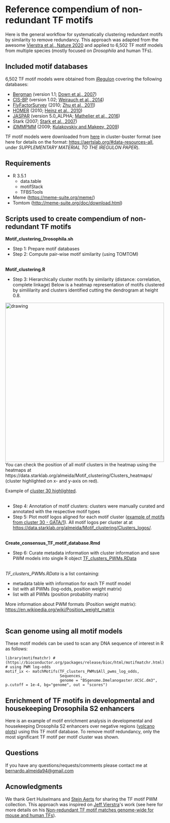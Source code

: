 # Reference compendium of non-redundant TF motifs

Here is the general workflow for systematically clustering redundant motifs by similarity to remove redundancy. This approach was adapted from the awesome [Vierstra et al., Nature 2020](https://www.nature.com/articles/s41586-020-2528-x) and applied to 6,502 TF motif models from multiple species (mostly focused on *Drosophila* and human TFs).

## Included motif databases

6,502 TF motif models were obtained from [iRegulon](http://iregulon.aertslab.org/collections.html) covering the following databases:
- [Bergman](http://bergmanlab.genetics.uga.edu/?page_id=274) (version 1.1; [Down et al., 2007](https://www.ncbi.nlm.nih.gov/pubmed/17238282))
- [CIS-BP](http://cisbp.ccbr.utoronto.ca/) (version 1.02; [Weirauch et al., 2014](https://www.ncbi.nlm.nih.gov/pubmed/25215497))
- [FlyFactorSurvey](http://pgfe.umassmed.edu/ffs/) (2010; [Zhu et al., 2011](https://www.ncbi.nlm.nih.gov/pubmed/21097781))
- [HOMER](http://homer.salk.edu/homer/) (2010; [Heinz et al., 2010](https://www.ncbi.nlm.nih.gov/pubmed/20513432))
- [JASPAR](http://jaspar.genereg.net/) (version 5.0_ALPHA; [Mathelier et al., 2016](https://www.ncbi.nlm.nih.gov/pubmed/26531826))
- Stark (2007; [Stark et al., 2007](https://www.ncbi.nlm.nih.gov/pubmed/17994088))
- [iDMMPMM](http://autosome.ru/iDMMPMM/) (2009; [Kulakovskiy and Makeev, 2009](https://link.springer.com/article/10.1134/S0006350909060013))

TF motif models were downloaded from [here](https://resources.aertslab.org/papers/iregulon/motifColl-10k-all-public.tar.gz) in cluster-buster format (see here for details on the format: https://aertslab.org/#data-resources-all, under *SUPPLEMENTARY MATERIAL TO THE IREGULON PAPER*).

## Requirements

- R 3.5.1
  - data.table
  - motifStack
  - TFBSTools
- Meme (https://meme-suite.org/meme/)
- Tomtom (http://meme-suite.org/doc/download.html)

## Scripts used to create compendium of non-redundant TF motifs

**Motif_clustering_Drosophila.sh**
- Step 1: Prepare motif databases
- Step 2: Compute pair-wise motif similarity (using TOMTOM)
<br/><br/>

**Motif_clustering.R**
- Step 3: Hierarchically cluster motifs by similarity (distance: correlation, complete linkage)
Below is a heatmap representation of motifs clustered by simililarity and clusters identified cutting the dendrogram at height 0.8.
<img src="https://data.starklab.org/almeida/Motif_clustering/Clusters_heatmaps/All_motifs_hierarchically_clustered_heatmap_pairwise_similarity_scores.png" alt="drawing" width="500" style="margin-bottom:0;margin-top:0"/>
You can check the position of all motif clusters in the heatmap using the heatmaps at https://data.starklab.org/almeida/Motif_clustering/Clusters_heatmaps/ (cluster highlighted on x- and y-axis on red).

Example of [cluster 30 highlighted](https://data.starklab.org/almeida/Motif_clustering/Clusters_heatmaps/Highlight_cluster_30.png).
<br/><br/>

- Step 4: Annotation of motif clusters: clusters were manually curated and annotated with the respective motif types
- Step 5: Plot motif logos aligned for each motif cluster ([example of motifs from cluster 30 - GATA/1](https://data.starklab.org/almeida/Motif_clustering/Clusters_logos/Cluster30_GATA.1_44motifs.pdf)). All motif logos per cluster at at https://data.starklab.org/almeida/Motif_clustering/Clusters_logos/.
<br/><br/>

**Create_consensus_TF_motif_database.Rmd**
- Step 6: Curate metadata information with cluster information and save PWM models into single R object [TF_clusters_PWMs.RData](https://data.starklab.org/almeida/Motif_clustering/TF_clusters_PWMs.RData)
<br/><br/>

*TF_clusters_PWMs.RData* is a list containing:
- metadata table with information for each TF motif model
- list with all PWMs (log-odds, position weight matrix)
- list with all PWMs (position probability matrix) 

More information about PWM formats (Position weight matrix): https://en.wikipedia.org/wiki/Position_weight_matrix
<br/><br/>

## Scan genome using all motif models
These motif models can be used to scan any DNA sequence of interest in R as follows:
```
library(motifmatchr) #(https://bioconductor.org/packages/release/bioc/html/motifmatchr.html)
# using PWM log-odds
motif_ix <- matchMotifs(TF_clusters_PWMs$All_pwms_log_odds,
                        Sequences,
                        genome = "BSgenome.Dmelanogaster.UCSC.dm3", p.cutoff = 1e-4, bg="genome", out = "scores")
```

## Enrichment of TF motifs in developmental and housekeeping Drosophila S2 enhancers
Here is an example of motif enrichment analysis in developmental and housekeeping Drosophila S2 enhancers over negative regions ([volcano plots](https://data.starklab.org/almeida/Drosophila_enhancers_motif_enrichment/Motif_enrichment_volcano_plots.pdf)) using this TF motif database. To remove motif redundancy, only the most significant TF motif per motif cluster was shown.

## Questions
If you have any questions/requests/comments please contact me at [bernardo.almeida94@gmail.com](mailto:bernardo.almeida94@gmail.com)

## Acnowledgments
We thank Gert Hulselmans and [Stein Aerts](https://aertslab.org/) for sharing the TF motif PWM collection. This approach was inspired on [Jeff Vierstra](https://www.vierstra.org/)'s work (see here for more details on his [Non-redundant TF motif matches genome-wide for mouse and human TFs](https://www.vierstra.org/resources/motif_clustering)).